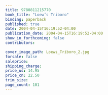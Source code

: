 ```yaml
---
title: 9780811215770
book_title: "Loew’s Triboro"
binding: paperback
published: true
date: 2004-04-15T16:19:52-04:00
publication_date: 2004-04-15T16:19:52-04:00
show_in_forthcoming: false
contributors:

cover_image_path: Loews_Triboro_2.jpg
forsale: false
saleprice:
shipping_charge:
price_us: 14.95
price_cn: 22.50
trim_size:
page_count: 101
---
```


